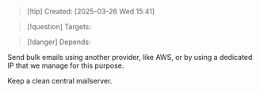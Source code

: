 
>[!tip] Created: [2025-03-26 Wed 15:41]

>[!question] Targets: 

>[!danger] Depends: 

Send bulk emails using another provider, like AWS, or by using a dedicated IP that we manage for this purpose.

Keep a clean central mailserver.